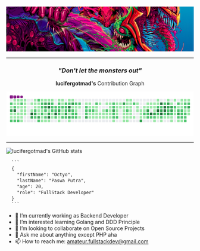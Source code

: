![Great Monster](https://github.com/lucifergotmad/lucifergotmad/blob/main/src/images/README.png)

---

<div align="center">
  
### _"Don't let the monsters out"_

**lucifergotmad's** Contribution Graph

![My Contribution Graph](https://github.com/lucifergotmad/lucifergotmad/blob/output/github-contribution-grid-snake.gif)

 </div>
 
 ---

 <div float="left">

 <div>

![lucifergotmad's GitHub stats](https://github-readme-stats.vercel.app/api?username=lucifergotmad&count_private=true&show_icons=true)

 </div>

 <div>

      ```
      {
        "firstName": "Octyo",
        "lastName": "Paswa Putra",
        "age": 20,
        "role": "FullStack Developer"
      }
      ```

 </div>

</div>

- 🔭 I’m currently working as Backend Developer
- 🌱 I’m interested learning Golang and DDD Principle
- 👯 I’m looking to collaborate on Open Source Projects
- 💬 Ask me about anything except PHP aha
- 📫 How to reach me: amateur.fullstackdev@gmail.com
